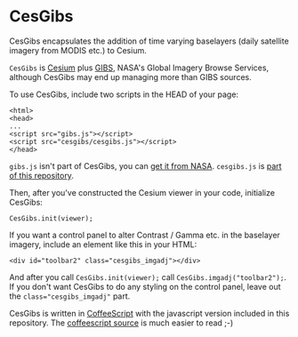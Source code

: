 # CesGibs

CesGibs encapsulates the addition of time varying baselayers (daily
satellite imagery from MODIS etc.) to Cesium.

`CesGibs` is [Cesium](https://cesiumjs.org/) plus
[GIBS](https://wiki.earthdata.nasa.gov/display/GIBS/), NASA's 
Global Imagery Browse Services, although CesGibs may end up managing
more than GIBS sources.

To use CesGibs, include two scripts in the HEAD of your page:
```{html}
<html>
<head>
...
<script src="gibs.js"></script>
<script src="cesgibs/cesgibs.js"></script>
</head>
```

`gibs.js` isn't part of CesGibs, you can
[get it from NASA](https://earthdata.nasa.gov/labs/gibs/lib/gibs/gibs.js).
`cesgibs.js` is [part of this repository](./cesgibs.js).

Then, after you've constructed the Cesium viewer in your code, initialize
CesGibs:
```{javascript}
CesGibs.init(viewer);
```

If you want a control panel to alter Contrast / Gamma etc. in the baselayer imagery,
include an element like this in your HTML:
```{html}
<div id="toolbar2" class="cesgibs_imgadj"></div>
```
And after you call `CesGibs.init(viewer);` call `CesGibs.imgadj("toolbar2");`.
If you don't want CesGibs to do any styling on the control panel, leave out the
`class="cesgibs_imgadj"` part.

CesGibs is written in [CoffeeScript](http://coffeescript.org/) with the javascript
version included in this repository. The [coffeescript source](./cesgibs.coffee) is
much easier to read ;-)

